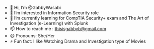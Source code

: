 - 👋 Hi, I’m @GabbyWasabi
- 👀 I’m interested in Information Security role
- 🌱 I’m currently learning for CompTIA Security+ exam and The Art of Investigation (e-Learning) with Splunk
- 📫 How to reach me : thisisgabbyb@gmail.com
- 😄 Pronouns: She/Her
- ⚡ Fun fact: I like Watching Drama and Investigation type of Movies 

<!---
GabbyWasabi/GabbyWasabi is a ✨ special ✨ repository because its `README.md` (this file) appears on your GitHub profile.
You can click the Preview link to take a look at your changes.
--->
